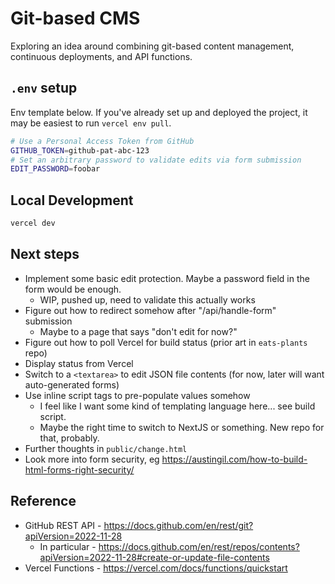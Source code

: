 # Git-based CMS

Exploring an idea around combining git-based content management, continuous deployments, and API functions.

## `.env` setup

Env template below. If you've already set up and deployed the project, it may be easiest to run `vercel env pull`.

```bash
# Use a Personal Access Token from GitHub
GITHUB_TOKEN=github-pat-abc-123
# Set an arbitrary password to validate edits via form submission
EDIT_PASSWORD=foobar
```
 
## Local Development

```bash
vercel dev
```

## Next steps

- Implement some basic edit protection. Maybe a password field in the form would be enough.
  - WIP, pushed up, need to validate this actually works
- Figure out how to redirect somehow after "/api/handle-form" submission
  - Maybe to a page that says "don't edit for now?"
- Figure out how to poll Vercel for build status (prior art in `eats-plants` repo)
- Display status from Vercel
- Switch to a `<textarea>` to edit JSON file contents (for now, later will want auto-generated forms)
- Use inline script tags to pre-populate values somehow
  - I feel like I want some kind of templating language here... see build script.
  - Maybe the right time to switch to NextJS or something. New repo for that, probably.
- Further thoughts in `public/change.html`
- Look more into form security, eg <https://austingil.com/how-to-build-html-forms-right-security/>

## Reference 

- GitHub REST API - https://docs.github.com/en/rest/git?apiVersion=2022-11-28
  - In particular - https://docs.github.com/en/rest/repos/contents?apiVersion=2022-11-28#create-or-update-file-contents
- Vercel Functions - https://vercel.com/docs/functions/quickstart

